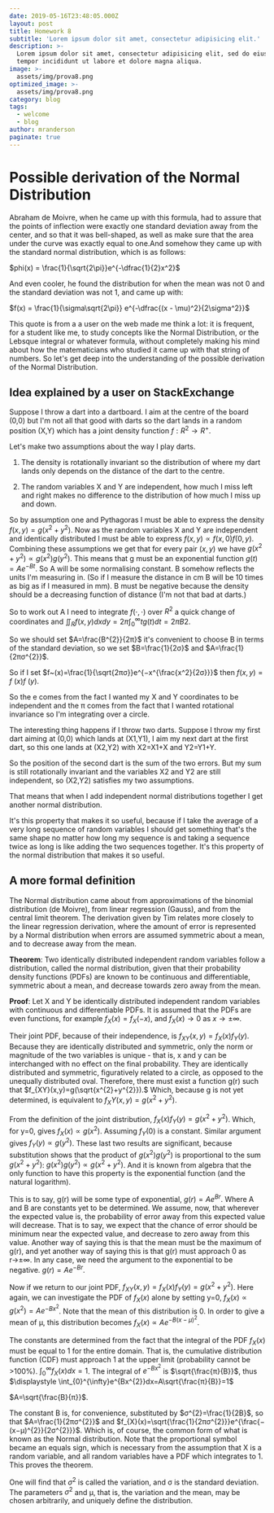 ```yaml
---
date: 2019-05-16T23:48:05.000Z
layout: post
title: Homework 8
subtitle: 'Lorem ipsum dolor sit amet, consectetur adipisicing elit.'
description: >-
  Lorem ipsum dolor sit amet, consectetur adipisicing elit, sed do eiusmod
  tempor incididunt ut labore et dolore magna aliqua.
image: >-
  assets/img/prova8.png
optimized_image: >-
  assets/img/prova8.png
category: blog
tags:
  - welcome
  - blog
author: mranderson
paginate: true
---
```


<script type="text/javascript" id="MathJax-script" async
  src="https://cdn.jsdelivr.net/npm/mathjax@3/es5/tex-mml-chtml.js">
</script>
<script>
  MathJax = {
    tex: {
      inlineMath: [['$', '$']]
    }
  };
</script>


# Possible derivation of the Normal Distribution
Abraham de Moivre, when he came up with this formula, had to assure that the points of inflection were exactly one standard deviation away from the center, and so that it was bell-shaped, as well as make sure that the area under the curve was exactly equal to one.And somehow they came up with the standard normal distribution, which is as follows:

$phi(x) = \frac{1}{\sqrt{2\pi}}e^{-\dfrac{1}{2}x^2}$
                                      
And even cooler, he found the distribution for when the mean was not 0 and the standard deviation was not 1, and came up with:

$f(x) = \frac{1}{\sigma\sqrt{2\pi}} e^{-\dfrac{(x - \mu)^2}{2\sigma^2}}$

This quote is from a a user on the web made me think a lot: it is frequent, for a student like me, to study concepts like the Normal Distribution, or the Lebsque integral or whatever formula, without completely making his mind about how the matematicians who studied it came up with that string of numbers. So let's get deep into the understanding of the possible derivation of the Normal Distribution.

## Idea explained by a user on StackExchange
Suppose I throw a dart into a dartboard. I aim at the centre of the board (0,0) but I'm not all that good with darts so the dart lands in a random position (X,Y) which has a joint density function $f:R^{2}→R^{+}$.

Let's make two assumptions about the way I play darts.

1. The density is rotationally invariant so the distribution of where my dart lands only depends on the distance of the dart to the centre.

2. The random variables X and Y are independent, how much I miss left and right makes no difference to the distribution of how much I miss up and down.

So by assumption one and Pythagoras I must be able to express the density
$f(x,y)=g(x^{2}+y^{2})$.
Now as the random variables X and Y are independent and identically distributed I must be able to express
$f(x,y)∝f(x,0)f(0,y)$.
Combining these assumptions we get that for every pair $(x,y)$ we have
$g(x^{2}+y^{2})∝g(x^{2})g(y^{2})$.
This means that g must be an exponential function
$g(t)=Ae^{−Bt}$.
So A will be some normalising constant. B somehow reflects the units I'm measuring in. (So if I measure the distance in cm B will be 10 times as big as if I measured in mm). B must be negative because the density should be a decreasing function of distance (I'm not that bad at darts.)

So to work out A I need to integrate $f(⋅,⋅)$ over $R^{2}$ a quick change of coordinates and
$\displaystyle \iint_{R}f(x,y)dxdy=2π\int_{0}^{\infty}tg(t)dt=2πB2.$

So we should set $A=\frac{B^{2}}{2π}$ it's convenient to choose B in terms of the standard deviation, so we set $B=\frac{1}{2σ}$ and $A=\frac{1}{2πσ^{2}}$.

So if I set $f~(x)=\frac{1}{\sqrt{2πσ}}e^{−x^{\frac{x^2}{2σ}}}$ then $f(x,y)=f~(x)f~(y)$.

So the e comes from the fact I wanted my X and Y coordinates to be independent and the π comes from the fact that I wanted rotational invariance so I'm integrating over a circle.

The interesting thing happens if I throw two darts. Suppose I throw my first dart aiming at (0,0) which lands at (X1,Y1), I aim my next dart at the first dart, so this one lands at (X2,Y2) with X2=X1+X and Y2=Y1+Y.

So the position of the second dart is the sum of the two errors. But my sum is still rotationally invariant and the variables X2 and Y2 are still independent, so (X2,Y2) satisfies my two assumptions.

That means that when I add independent normal distributions together I get another normal distribution.

It's this property that makes it so useful, because if I take the average of a very long sequence of random variables I should get something that's the same shape no matter how long my sequence is and taking a sequence twice as long is like adding the two sequences together. It's this property of the normal distribution that makes it so useful.

## A more formal definition
The Normal distribution came about from approximations of the binomial distribution (de Moivre), from linear regression (Gauss), and from the central limit theorem. The derivation given by Tim relates more closely to the linear regression derivation, where the amount of error is represented by a Normal distribution when errors are assumed symmetric about a mean, and to decrease away from the mean.

**Theorem**: Two identically distributed independent random variables follow a distribution, called the normal distribution, given that their probability density functions (PDFs) are known to be continuous and differentiable, symmetric about a mean, and decrease towards zero away from the mean.

**Proof**: Let X and Y be identically distributed independent random variables with continuous and differentiable PDFs. It is assumed that the PDFs are even functions, for example $f_{X}(x)=f_{X}(−x)$, and $f_{X}(x)→0$ as $x→±∞$.

Their joint PDF, because of their independence, is $f_{XY}(x,y)=f_{X}(x)f_{Y}(y)$. Because they are identically distributed and symmetric, only the norm or magnitude of the two variables is unique - that is, x and y can be interchanged with no effect on the final probability. They are identically distributed and symmetric, figuratively related to a circle, as opposed to the unequally distributed oval. Therefore, there must exist a function g(r) such that
$f_{XY}(x,y)=g(\sqrt{x^{2}+y^{2}}).$
Which, because g is not yet determined, is equivalent to
$f_XY(x,y)=g(x^{2}+y^{2})$.

From the definition of the joint distribution,
$f_{X}(x)f_{Y}(y)=g(x^{2}+y^{2})$.
Which, for y=0, gives
$f_{X}(x)∝g(x^{2})$.
Assuming $f_{Y}(0)$ is a constant. Similar argument gives
$f_{Y}(y)∝g(y^{2})$.
These last two results are significant, because substitution shows that the product of $g(x^{2})g(y^{2})$ is proportional to the sum $g(x^{2}+y^{2})$:
$g(x^{2})g(y^{2})∝g(x^{2}+y^{2})$.
And it is known from algebra that the only function to have this property is the exponential function (and the natural logarithm).

This is to say, g(r) will be some type of exponential,
$g(r)=Ae^{Br}$.
Where A and B are constants yet to be determined. We assume, now, that wherever the expected value is, the probability of error away from this expected value will decrease. That is to say, we expect that the chance of error should be minimum near the expected value, and decrease to zero away from this value. Another way of saying this is that the mean must be the maximum of g(r), and yet another way of saying this is that g(r) must approach 0 as r→±∞. In any case, we need the argument to the exponential to be negative.
$g(r)=Ae^{−Br}$.

Now if we return to our joint PDF,
$f_{XY}(x,y)=f_{X}(x)f_{Y}(y)=g(x^{2}+y^{2})$.
Here again, we can investigate the PDF of $f_{X}(x)$ alone by setting y=0,
$f_{X}(x)∝g(x^{2})=Ae^{−Bx^{2}}$.
Note that the mean of this distribution is 0. In order to give a mean of μ, this distribution becomes
$f_{X}(x)∝Ae^{−B(x−μ)^{2}}$.

The constants are determined from the fact that the integral of the PDF $f_X(x)$ must be equal to 1 for the entire domain. That is, the cumulative distribution function (CDF) must approach 1 at the upper limit (probability cannot be >100%).
$\displaystyle \int_{0}^{\infty}f_{X}(x)dx=1$.
The integral of $e^{−Bx^{2}}$ is $\sqrt{\frac{π}{B}}$, thus
$\displaystyle \int_{0}^{\infty}e^{Bx^{2}}dx=A\sqrt{\frac{π}{B}}=1$

$A=\sqrt{\frac{B}{π}}$.

The constant B is, for convenience, substituted by $σ^{2}=\frac{1}{2B}$, so that $A=\frac{1}{2πσ^{2}}$ and
$f_{X}(x)=\sqrt{\frac{1}{2πσ^{2}}}e^{\frac{−(x−μ)^{2}}{2σ^{2}}}$.
Which is, of course, the common form of what is known as the Normal distribution. Note that the proportional symbol became an equals sign, which is necessary from the assumption that X is a random variable, and all random variables have a PDF which integrates to 1. This proves the theorem.

One will find that $σ^{2}$ is called the variation, and σ is the standard deviation. The parameters $σ^{2}$ and μ, that is, the variation and the mean, may be chosen arbitrarily, and uniquely define the distribution.
